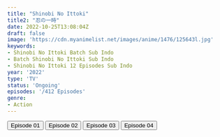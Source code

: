 ```yaml
---
title: "Shinobi No Ittoki"
title2: "忍の一時"
date: 2022-10-25T13:08:04Z
draft: false
image: 'https://cdn.myanimelist.net/images/anime/1476/125643l.jpg'
keywords:
- Shinobi No Ittoki Batch Sub Indo
- Batch Shinobi No Ittoki Sub Indo
- Shinobi No Ittoki 12 Episodes Sub Indo
year: '2022'
type: 'TV'
status: 'Ongoing'
episodes: '/412 Episodes'
genre:
- Action
---
```


<div class="d-g gg-5 gtc-r ai-c">
<button onclick="window.open('?arc=aWc3rDhN0w_20221005/1/MP4/Kuramanime-SNBITK-01-480p-Huntersekai','_blank')">Episode 01</button>
<button onclick="window.open('?arc=RCZ9OE8WtV_20221011/2/MP4/Kuramanime-SNBITK-02-480p-Huntersekai','_blank')">Episode 02</button>
<button onclick="window.open('?arc=DRsvswlWDk_20221018/3/MP4/Kuramanime-SNBITK-03-480p-Huntersekai','_blank')">Episode 03</button>
<button onclick="window.open('?arc=7wWoosQYFx_20221025/4/MP4/Kuramanime-SNBITK-04-480p-Huntersekai','_blank')">Episode 04</button>
</div>